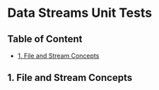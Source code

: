 <!--
//____________________________________________________________________________________________________________________________________
//
//  Copyright (C) 2024, Mariusz Postol LODZ POLAND.
//
//  To be in touch join the community by pressing the `Watch` button and get started commenting using the discussion panel at
//
//  https://github.com/mpostol/TP/discussions/182
//
//  by introducing yourself and telling us what you do with this community.
//_____________________________________________________________________________________________________________________________________
-->

# Data Streams Unit Tests <!-- omit in toc -->

## Table of Content <!-- omit in toc -->

- [1. File and Stream Concepts](#1-file-and-stream-concepts)

## 1. File and Stream Concepts
